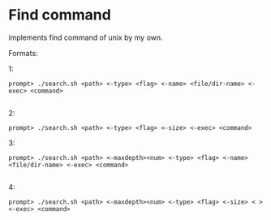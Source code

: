 # Find command

implements find command of unix by my own.

Formats:

1:

```
prompt> ./search.sh <path> <-type> <flag> <-name> <file/dir-name> <-exec> <command>
  
```
2:  

```
prompt> ./search.sh <path> <-type> <flag> <-size> <-exec> <command>
```

3:
```
prompt> ./search.sh <path> <-maxdepth><num> <-type> <flag> <-name> <file/dir-name> <-exec> <command>
  
```  
4:  
```
prompt> ./search.sh <path> <-maxdepth><num> <-type> <flag> <-size> < > <-exec> <command>
```
